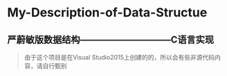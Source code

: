 # My-Description-of-Data-Structue
## 严蔚敏版数据结构——————————C语言实现

> 由于这个项目是在Visual Studio2015上创建的的，所以会有些非源代码内容，请自行甄别
